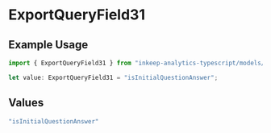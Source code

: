 # ExportQueryField31

## Example Usage

```typescript
import { ExportQueryField31 } from "inkeep-analytics-typescript/models/operations";

let value: ExportQueryField31 = "isInitialQuestionAnswer";
```

## Values

```typescript
"isInitialQuestionAnswer"
```